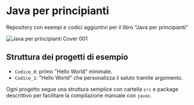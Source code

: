 # Java per principianti
Repository con esempi e codici aggiuntivi per il libro "Java per principianti"

![Java per principianti Cover 001](https://github.com/user-attachments/assets/07b7da47-b070-4fbc-b1af-17b518bb1ceb)

## Struttura dei progetti di esempio
- `Codice_0`: primo "Hello World" minimale.
- `Codice_1`: "Hello World" che personalizza il saluto tramite argomento.

Ogni progetto segue una struttura semplice con cartella `src` e package descrittivo per facilitare la compilazione manuale con `javac`.